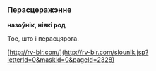 ### Перасцеражэнне
**назоўнік, ніякі род**

Тое, што і перасцярога.

<a rel="author">[http://rv-blr.com/](http://rv-blr.com/slounik.jsp?letterId=0&maskId=0&pageId=2328)</a>
